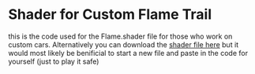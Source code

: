 # Shader for Custom Flame Trail

this is the code used for the Flame.shader file for those who work on custom cars.
Alternatively you can download the [shader file here](https://jumpshare.com/share/vJpP6HUon0aPd2EqlYpg)
but it would most likely be benificial to start a new file and paste in the
code for yourself (just to play it safe)
